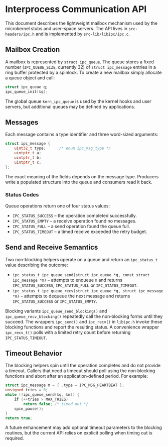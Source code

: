 # Interprocess Communication API

This document describes the lightweight mailbox mechanism used by the
microkernel stubs and user–space servers.  The API lives in
`src-headers/ipc.h` and is implemented by `src-lib/libipc/ipc.c`.

## Mailbox Creation

A mailbox is represented by `struct ipc_queue`.  The queue stores a fixed
number (`IPC_QUEUE_SIZE`, currently 32) of `struct ipc_message` entries in
a ring buffer protected by a spinlock.  To create a new mailbox simply
allocate a queue object and call:

```c
struct ipc_queue q;
ipc_queue_init(&q);
```

The global queue `kern_ipc_queue` is used by the kernel hooks and user
servers, but additional queues may be defined by applications.

## Messages

Each message contains a type identifier and three word-sized arguments:

```c
struct ipc_message {
    uint32_t type;      /* enum ipc_msg_type */
    uintptr_t a;
    uintptr_t b;
    uintptr_t c;
};
```

The exact meaning of the fields depends on the message type.  Producers
write a populated structure into the queue and consumers read it back.

### Status Codes

Queue operations return one of four status values:

- `IPC_STATUS_SUCCESS` – the operation completed successfully.
- `IPC_STATUS_EMPTY` – a receive operation found no messages.
- `IPC_STATUS_FULL` – a send operation found the queue full.
- `IPC_STATUS_TIMEOUT` – a timed receive exceeded the retry budget.

## Send and Receive Semantics

Two non‑blocking helpers operate on a queue and return an `ipc_status_t`
value describing the outcome:

- `ipc_status_t ipc_queue_send(struct ipc_queue *q, const struct ipc_message *m)`
  – attempts to enqueue `m` and returns `IPC_STATUS_SUCCESS`,
  `IPC_STATUS_FULL` or `IPC_STATUS_TIMEOUT`.
- `ipc_status_t ipc_queue_recv(struct ipc_queue *q, struct ipc_message *m)` –
  attempts to dequeue the next message and returns `IPC_STATUS_SUCCESS` or
  `IPC_STATUS_EMPTY`.

Blocking variants `ipc_queue_send_blocking()` and
`ipc_queue_recv_blocking()` repeatedly call the non‑blocking forms until
they succeed.  The wrappers `ipc_send()` and `ipc_recv()` in
`libipc.h` invoke these blocking functions and report the resulting
status. A convenience wrapper `ipc_recv_t()` polls with a limited
retry count before returning `IPC_STATUS_TIMEOUT`.

## Timeout Behavior

The blocking helpers spin until the operation completes and do not
provide a timeout.  Callers that need a timeout should poll using the
non‑blocking functions and abort after an application‑defined period.
For example:

```c
struct ipc_message m = { .type = IPC_MSG_HEARTBEAT };
unsigned tries = 0;
while (!ipc_queue_send(&q, &m)) {
    if (++tries > MAX_TRIES)
        return false; /* timed out */
    spin_pause();
}
return true;
```

A future enhancement may add optional timeout parameters to the blocking
routines, but the current API relies on explicit polling when timing out
is required.
